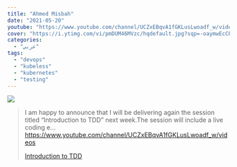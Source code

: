 ```yaml
---
title: "Ahmed Misbah"
date: "2021-05-20"
youtube: "https://www.youtube.com/channel/UCZxEBqvA1fGKLusLwoadf_w/videos"
cover: "https://i.ytimg.com/vi/pmDUM46MVzc/hqdefault.jpg?sqp=-oaymwEcCPYBEIoBSFXyq4qpAw4IARUAAIhCGAFwAcABBg==&rs=AOn4CLBRmjPS55pZmap4O8ekLlYlLITiLw"
categories:
  - "عربي"
tags:
  - "devops"
  - "kubeless"
  - "kubernetes"
  - "testing"
---
```


![](https://yt3.ggpht.com/ytc/AAUvwnislrdDU7rCA5-Ai86B3FgvNh8FReMcIHWitw=s176-c-k-c0x00ffffff-no-rj)

> I am happy to announce that I will be delivering again the session titled “Introduction to TDD” next week.The session will include a live coding e... https://www.youtube.com/channel/UCZxEBqvA1fGKLusLwoadf_w/videos
>
> [Introduction to TDD](https://www.youtube.com/channel/UCZxEBqvA1fGKLusLwoadf_w/videos)
